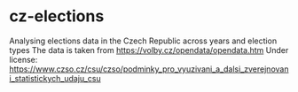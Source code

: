 # cz-elections
Analysing elections data in the Czech Republic across years and election types
The data is taken from https://volby.cz/opendata/opendata.htm
Under license: https://www.czso.cz/csu/czso/podminky_pro_vyuzivani_a_dalsi_zverejnovani_statistickych_udaju_csu
